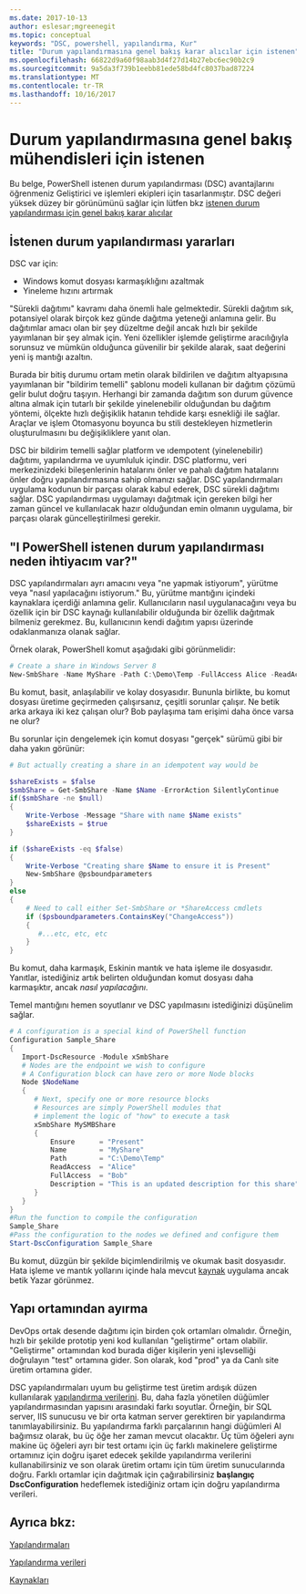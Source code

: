 ```yaml
---
ms.date: 2017-10-13
author: eslesar;mgreenegit
ms.topic: conceptual
keywords: "DSC, powershell, yapılandırma, Kur"
title: "Durum yapılandırmasına genel bakış karar alıcılar için istenen"
ms.openlocfilehash: 66822d9a60f98aab3d4f27d14b27ebc6ec90b2c9
ms.sourcegitcommit: 9a5da3f739b1eebb81ede58bd4fc8037bad87224
ms.translationtype: MT
ms.contentlocale: tr-TR
ms.lasthandoff: 10/16/2017
---
```

# <a name="desired-state-configuration-overview-for-engineers"></a>Durum yapılandırmasına genel bakış mühendisleri için istenen

Bu belge, PowerShell istenen durum yapılandırması (DSC) avantajlarını öğrenmeniz Geliştirici ve işlemleri ekipleri için tasarlanmıştır.
DSC değeri yüksek düzey bir görünümünü sağlar için lütfen bkz [istenen durum yapılandırması için genel bakış karar alıcılar](decisionMaker.md)

## <a name="benefits-of-desired-state-configuration"></a>İstenen durum yapılandırması yararları

DSC var için:

- Windows komut dosyası karmaşıklığını azaltmak
- Yineleme hızını artırmak

"Sürekli dağıtımı" kavramı daha önemli hale gelmektedir.
Sürekli dağıtım sık, potansiyel olarak birçok kez günde dağıtma yeteneği anlamına gelir.
Bu dağıtımlar amacı olan bir şey düzeltme değil ancak hızlı bir şekilde yayımlanan bir şey almak için.
Yeni özellikler işlemde geliştirme aracılığıyla sorunsuz ve mümkün olduğunca güvenilir bir şekilde alarak, saat değerini yeni iş mantığı azaltın.

Burada bir bitiş durumu ortam metin olarak bildirilen ve dağıtım altyapısına yayımlanan bir "bildirim temelli" şablonu modeli kullanan bir dağıtım çözümü gelir bulut doğru taşıyın.
Herhangi bir zamanda dağıtım son durum güvence altına almak için tutarlı bir şekilde yinelenebilir olduğundan bu dağıtım yöntemi, ölçekte hızlı değişiklik hatanın tehdide karşı esnekliği ile sağlar.
Araçlar ve işlem Otomasyonu boyunca bu stili destekleyen hizmetlerin oluşturulmasını bu değişikliklere yanıt olan.

DSC bir bildirim temelli sağlar platform ve ıdempotent (yinelenebilir) dağıtımı, yapılandırma ve uyumluluk içindir.
DSC platformu, veri merkezinizdeki bileşenlerinin hatalarını önler ve pahalı dağıtım hatalarını önler doğru yapılandırmasına sahip olmanızı sağlar.
DSC yapılandırmaları uygulama kodunun bir parçası olarak kabul ederek, DSC sürekli dağıtımı sağlar.
DSC yapılandırması uygulamayı dağıtmak için gereken bilgi her zaman güncel ve kullanılacak hazır olduğundan emin olmanın uygulama, bir parçası olarak güncelleştirilmesi gerekir.

## <a name="i-have-powershell-why-do-i-need-desired-state-configuration"></a>"I PowerShell istenen durum yapılandırması neden ihtiyacım var?"

DSC yapılandırmaları ayrı amacını veya "ne yapmak istiyorum", yürütme veya "nasıl yapılacağını istiyorum."
Bu, yürütme mantığını içindeki kaynaklara içerdiği anlamına gelir.
Kullanıcıların nasıl uygulanacağını veya bu özellik için bir DSC kaynağı kullanılabilir olduğunda bir özellik dağıtmak bilmeniz gerekmez.
Bu, kullanıcının kendi dağıtım yapısı üzerinde odaklanmanıza olanak sağlar.

Örnek olarak, PowerShell komut aşağıdaki gibi görünmelidir:
```powershell
# Create a share in Windows Server 8
New-SmbShare -Name MyShare -Path C:\Demo\Temp -FullAccess Alice -ReadAccess Bob
```
Bu komut, basit, anlaşılabilir ve kolay dosyasıdır.
Bununla birlikte, bu komut dosyası üretime geçirmeden çalışırsanız, çeşitli sorunlar çalışır.
Ne betik arka arkaya iki kez çalışan olur?
Bob paylaşıma tam erişimi daha önce varsa ne olur?

Bu sorunlar için dengelemek için komut dosyası "gerçek" sürümü gibi bir daha yakın görünür:
```powershell
# But actually creating a share in an idempotent way would be

$shareExists = $false
$smbShare = Get-SmbShare -Name $Name -ErrorAction SilentlyContinue
if($smbShare -ne $null)
{
    Write-Verbose -Message "Share with name $Name exists"
    $shareExists = $true
}

if ($shareExists -eq $false)
{
    Write-Verbose "Creating share $Name to ensure it is Present"
    New-SmbShare @psboundparameters
}
else
{
    # Need to call either Set-SmbShare or *ShareAccess cmdlets
    if ($psboundparameters.ContainsKey("ChangeAccess"))
    {
       #...etc, etc, etc
    }
}
```

Bu komut, daha karmaşık, Eskinin mantık ve hata işleme ile dosyasıdır.
Yanıtlar, istediğiniz artık belirten olduğundan komut dosyası daha karmaşıktır, ancak *nasıl yapılacağını*.

Temel mantığını hemen soyutlanır ve DSC yapılmasını istediğinizi düşünelim sağlar.

```powershell
# A configuration is a special kind of PowerShell function
Configuration Sample_Share
{
   Import-DscResource -Module xSmbShare
   # Nodes are the endpoint we wish to configure
   # A Configuration block can have zero or more Node blocks
   Node $NodeName
   {
      # Next, specify one or more resource blocks
      # Resources are simply PowerShell modules that
      # implement the logic of "how" to execute a task
      xSmbShare MySMBShare
      {
          Ensure      = "Present" 
          Name        = "MyShare"
          Path        = "C:\Demo\Temp"  
          ReadAccess  = "Alice"
          FullAccess  = "Bob"
          Description = "This is an updated description for this share"
      }
   }
} 
#Run the function to compile the configuration
Sample_Share
#Pass the configuration to the nodes we defined and configure them
Start-DscConfiguration Sample_Share
```

Bu komut, düzgün bir şekilde biçimlendirilmiş ve okumak basit dosyasıdır.
Hata işleme ve mantık yollarını içinde hala mevcut [kaynak](resources.md) uygulama ancak betik Yazar görünmez.

## <a name="separating-environment-from-structure"></a>Yapı ortamından ayırma

DevOps ortak desende dağıtımı için birden çok ortamları olmalıdır.
Örneğin, hızlı bir şekilde prototip yeni kod kullanılan "geliştirme" ortam olabilir.
"Geliştirme" ortamından kod burada diğer kişilerin yeni işlevselliği doğrulayın "test" ortamına gider.
Son olarak, kod "prod" ya da Canlı site üretim ortamına gider.

DSC yapılandırmaları uyum bu geliştirme test üretim ardışık düzen kullanılarak [yapılandırma verilerini](configData.md).
Bu, daha fazla yönetilen düğümler yapılandırmasından yapısını arasındaki farkı soyutlar.
Örneğin, bir SQL server, IIS sunucusu ve bir orta katman server gerektiren bir yapılandırma tanımlayabilirsiniz.
Bu yapılandırma farklı parçalarının hangi düğümleri Al bağımsız olarak, bu üç öğe her zaman mevcut olacaktır.
Üç tüm öğeleri aynı makine üç öğeleri ayrı bir test ortamı için üç farklı makinelere geliştirme ortamınız için doğru işaret edecek şekilde yapılandırma verilerini kullanabilirsiniz ve son olarak üretim ortamı için tüm üretim sunucularında doğru.
Farklı ortamlar için dağıtmak için çağırabilirsiniz **başlangıç DscConfiguration** hedeflemek istediğiniz ortam için doğru yapılandırma verileri.

## <a name="see-also"></a>Ayrıca bkz:

[Yapılandırmaları](configurations.md)

[Yapılandırma verileri](configData.md)

[Kaynakları](resources.md)

